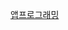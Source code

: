 [앱프로그래밍](https://github.com/pmg1020/TIL/tree/main/25%EB%85%84%201%ED%95%99%EA%B8%B0/AppProgramming)
